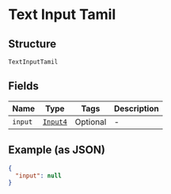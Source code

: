 
# Text Input Tamil

## Structure

`TextInputTamil`

## Fields

| Name | Type | Tags | Description |
|  --- | --- | --- | --- |
| `input` | [`Input4`](/doc/models/input-4.md) | Optional | - |

## Example (as JSON)

```json
{
  "input": null
}
```

